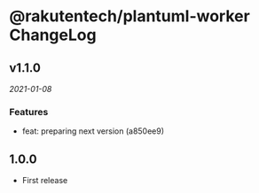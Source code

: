 # @rakutentech/plantuml-worker ChangeLog

## v1.1.0

_2021-01-08_

### Features

- feat: preparing next version (a850ee9)

## 1.0.0

- First release
